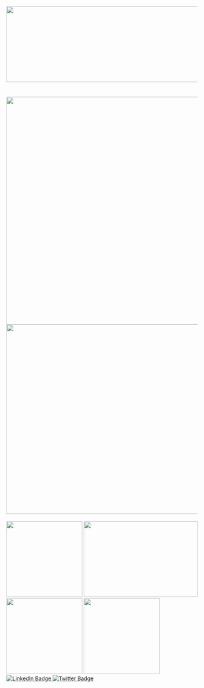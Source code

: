<div id="header" align="center" bgcolor="black">
  <img src="https://media4.giphy.com/media/NHvv0Bo3oGq1eTBDd1/giphy.gif?cid=ecf05e4706nbbq8qdwr57yjzcx5lvuwn94epjcss3gy4wbq0&rid=giphy.gif&ct=g" width="1200" height ="200"/>


<h1 align="center">
  <img src ="https://media1.giphy.com/media/xTcnSWYZvafyhEACBO/giphy.gif?cid=ecf05e47jrfld2ekc7kexb2sonvcaajqknh7umeda2rdjrd1&rid=giphy.gif&ct=g" width="1200" height="600"/>
   <img src="https://thumbs.gfycat.com/DistantSoggyAlbacoretuna-size_restricted.gif" width ="1200"height="500"/>
</h1>
<div align="left">
 <img src="https://i.pinimg.com/originals/10/48/b9/1048b94b5eddf9443c233c8101962b95.gif" width ="200" height="200"/>
  <img src="https://media0.giphy.com/media/VGwTq3G6a39cI/giphy.gif?cid=790b7611858b04253982ddd221f6c0bbafacf440fa097727&rid=giphy.gif&ct=g" width="300" height="200"/>
    <img src="https://giffiles.alphacoders.com/119/119862.gif" width ="200" height="200"/>
  <img src="https://gifimage.net/wp-content/uploads/2017/06/hacking-gif-9.gif" width="200" height="200"/>

  
</div>
  
  </div>
<div id="badges">
  <a href="https://www.linkedin.com/in/priya-bharti-292051209">
    <img src="https://img.shields.io/badge/LinkedIn-blue?style=for-the-badge&logo=linkedin&logoColor=white" alt="LinkedIn Badge"/>
  </a>
  <a href="https://twitter.com/priyabharti1111?t=bD4RyW9zx79FYVMa1lB5LA&s=09">
    <img src="https://img.shields.io/badge/Twitter-blue?style=for-the-badge&logo=twitter&logoColor=white" alt="Twitter Badge"/>
  </a>
  <img src="https://komarev.com/ghpvc/?username=your-priyabharti11&style=flat-square&color=blue" alt=" />
 
</div>

